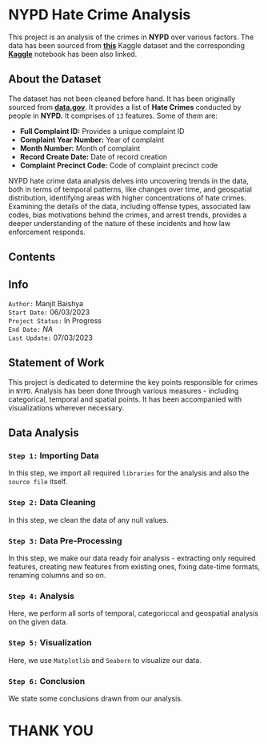 # **NYPD Hate Crime Analysis**
This project is an analysis of the crimes in **NYPD** over various factors. The data has been sourced from [**this**](https://www.kaggle.com/datasets/manjitbaishya001/nypd-hate-crimes) Kaggle dataset and the corresponding [**Kaggle**](https://www.kaggle.com/code/manjitbaishya001/nypd-hate-crime-eda) notebook has been also linked.

## **About the Dataset**
The dataset has not been cleaned before hand. It has been originally sourced from [**data.gov**](https://catalog.data.gov/dataset/nypd-hate-crimes). It provides a list of **Hate Crimes** conducted by people in **NYPD.** It comprises of `13` features. Some of them are:
- **Full Complaint ID:** Provides a unique complaint ID
- **Complaint Year Number:** Year of complaint
- **Month Number:** Month of complaint
- **Record Create Date:** Date of record creation
- **Complaint Precinct Code:** Code of complaint precinct code

NYPD hate crime data analysis delves into uncovering trends in the data, both in terms of temporal patterns, like changes over time, and geospatial distribution, identifying areas with higher concentrations of hate crimes. Examining the details of the data, including offense types, associated law codes, bias motivations behind the crimes, and arrest trends, provides a deeper understanding of the nature of these incidents and how law enforcement responds.

## **Contents**

## **Info**
`Author:` Manjit Baishya <br>
`Start Date:` 06/03/2023 <br>
`Project Status:` In Progress<br>
`End Date:` *NA* <br>
`Last Update:` 07/03/2023<br>

## **Statement of Work**
This project is dedicated to determine the key points responsible for crimes in `NYPD`. Analysis has been done through various measures - including categorical, temporal and spatial points. It has been accompanied with visualizations wherever necessary.

## **Data Analysis**

### `Step 1:` Importing Data
In this step, we import all required `libraries` for the analysis and also the `source file` itself.

### `Step 2:` Data Cleaning
In this step, we clean the data of any null values.

### `Step 3:` Data Pre-Processing
In this step, we make our data ready foir analysis - extracting only required features, creating new features from existing ones, fixing date-time formats, renaming columns and so on.

### `Step 4:` Analysis 
Here, we perform all sorts of temporal, categoriccal and geospatial analysis on the given data.

### `Step 5:` Visualization
Here, we use `Matplotlib` and `Seaborn` to visualize our data.

### `Step 6:` Conclusion
We state some conclusions drawn from our analysis.

# **THANK YOU**